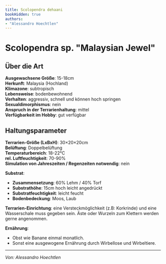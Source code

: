```yaml
---
title: Scolopendra dehaani
bookHidden: true
authors:
- "Alessandro Hoechtlen"
---
```


# Scolopendra sp. "Malaysian Jewel"   

## Über die Art

**Ausgewachsene Größe**: 15-18cm  
**Herkunft**: Malaysia (Hochland)  
**Klimazone**: subtropisch  
**Lebensweise**: bodenbewohnend  
**Verhalten**: aggressiv, schnell und können hoch springen  
**Sexualdimorphismus**: nein  
**Anspruch in der Terrarienhaltung**: mittel  
**Verfügbarkeit im Hobby**: gut verfügbar

## Haltungsparameter

**Terrarien-Größe (LxBxH)**: 30×20×20cm  
**Belüftung**: Doppelbelüftung  
**Temperaturbereich**: 18-22°C  
**rel. Luftfeuchtigkeit**: 70-90%  
**Simulation von Jahreszeiten / Regenzeiten notwendig**: nein  

**Substrat**:

- **Zusammensetzung**: 60% Lehm / 40% Torf
- **Substrathöhe**: 15cm hoch leicht angedrückt
- **Substratfeuchtigkeit**: leicht feucht
- **Bodenbedeckung**: Moos, Laub

**Terrarien-Einrichtung**: eine Versteckmöglichkeit (z.B: Korkrinde) und eine Wasserschale muss gegeben sein.   Äste oder Wurzeln zum Klettern werden gerne angenommen.  

**Ernährung**: 

- Obst wie Banane einmal monatlich.
- Sonst eine ausgewogene Ernährung durch Wirbellose und Wirbeltiere.

---
_Von: Alessandro Hoechtlen_

